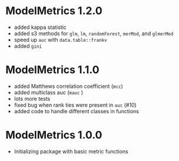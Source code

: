 # ModelMetrics 1.2.0

* added kappa statistic
* added s3 methods for `glm`, `lm`, `randomForest`, `merMod`, and `glmerMod`
* speed up `auc` with `data.table::frankv`
* added `gini`

# ModelMetrics 1.1.0

* added Matthews correlation coefficient (`mcc`)
* added multiclass auc (`mauc` )
* lots more tests
* fixed bug when rank ties were present in `auc` (#10)
* added code to handle different classes in functions


# ModelMetrics 1.0.0
* Initializing package with basic metric functions
